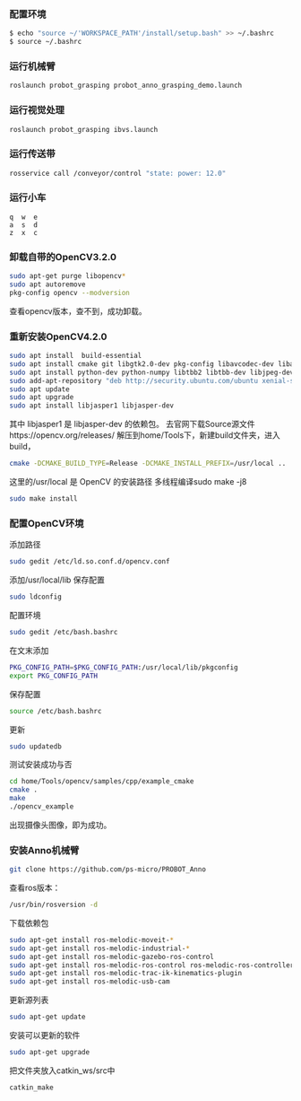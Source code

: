 ### 配置环境
```sh
$ echo "source ~/'WORKSPACE_PATH'/install/setup.bash" >> ~/.bashrc
$ source ~/.bashrc
```
### 运行机械臂
```sh
roslaunch probot_grasping probot_anno_grasping_demo.launch
```
### 运行视觉处理
```sh
roslaunch probot_grasping ibvs.launch
```
### 运行传送带
```sh
rosservice call /conveyor/control "state: power: 12.0"
```
### 运行小车
```键盘
q  w  e
a  s  d
z  x  c
```
### 卸载自带的OpenCV3.2.0
```sh
sudo apt-get purge libopencv* 
sudo apt autoremove
pkg-config opencv --modversion
```
查看opencv版本，查不到，成功卸载。
### 重新安装OpenCV4.2.0
```sh
sudo apt install  build-essential
sudo apt install cmake git libgtk2.0-dev pkg-config libavcodec-dev libavformat-dev libswscale-dev  
sudo apt install python-dev python-numpy libtbb2 libtbb-dev libjpeg-dev libpng-dev libtiff-dev libjasper-dev libdc1394-22-dev
sudo add-apt-repository "deb http://security.ubuntu.com/ubuntu xenial-security main"
sudo apt update
sudo apt upgrade
sudo apt install libjasper1 libjasper-dev
```
其中 libjasper1 是 libjasper-dev 的依赖包。
去官网下载Source源文件https://opencv.org/releases/
解压到home/Tools下，新建build文件夹，进入build，
```sh
cmake -DCMAKE_BUILD_TYPE=Release -DCMAKE_INSTALL_PREFIX=/usr/local ..
```
这里的/usr/local 是 OpenCV 的安装路径
多线程编译sudo make -j8
```sh
sudo make install
```
### 配置OpenCV环境
添加路径
```sh
sudo gedit /etc/ld.so.conf.d/opencv.conf
```
添加/usr/local/lib
保存配置
```sh
sudo ldconfig
```
配置环境
```sh
sudo gedit /etc/bash.bashrc
```
在文末添加
```sh
PKG_CONFIG_PATH=$PKG_CONFIG_PATH:/usr/local/lib/pkgconfig
export PKG_CONFIG_PATH
```
保存配置
```sh
source /etc/bash.bashrc
```
更新
```sh
sudo updatedb
```
测试安装成功与否

```sh
cd home/Tools/opencv/samples/cpp/example_cmake
cmake .
make
./opencv_example
```
出现摄像头图像，即为成功。
### 安装Anno机械臂
```sh
git clone https://github.com/ps-micro/PROBOT_Anno
```
查看ros版本：
```sh
/usr/bin/rosversion -d
```
下载依赖包
```sh
sudo apt-get install ros-melodic-moveit-*
sudo apt-get install ros-melodic-industrial-*   
sudo apt-get install ros-melodic-gazebo-ros-control
sudo apt-get install ros-melodic-ros-control ros-melodic-ros-controllers  
sudo apt-get install ros-melodic-trac-ik-kinematics-plugin   
sudo apt-get install ros-melodic-usb-cam
```
更新源列表
```sh
sudo apt-get update
```
安装可以更新的软件
```sh
sudo apt-get upgrade
```
把文件夹放入catkin_ws/src中
```sh
catkin_make
```
